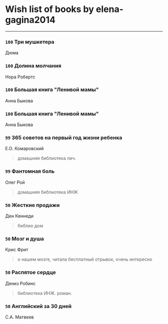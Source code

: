 # Wish list of books by elena-gagina2014
---

### `100` Три мушкетера
Дюма

### `100` Долина молчания
Нора Робертс

### `100` Большая книга "Ленивой мамы"
Анна Быкова

### `100` Большая книга "Ленивой мамы"
Анна Быкова

### `99` 365 советов на первый год жизни ребенка
Е.О. Комаровский
> домашняя библиотека лич.

### `99` Фантомная боль
Олег Рой
> домашняя библиотека ИНЖ

### `50` Жесткие продажи
Ден Кеннеди
> библио дом

### `50` Мозг и душа
Крис Фрит
> о нашем мозге, читала бесплатный отрывок, очень интересно

### `50` Распятое сердце
Дениз Робинс
> библиотека ИНЖ. роман.

### `50` Английский за 30 дней
С.А. Матвеев


